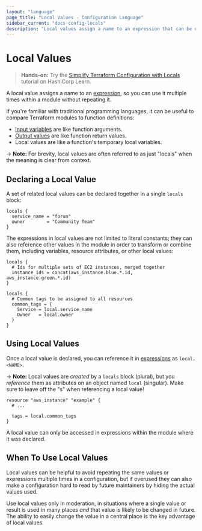 ```yaml
---
layout: "language"
page_title: "Local Values - Configuration Language"
sidebar_current: "docs-config-locals"
description: "Local values assign a name to an expression that can be used multiple times within a Terraform module."
---
```


# Local Values

> **Hands-on:** Try the [Simplify Terraform Configuration with
Locals](https://learn.hashicorp.com/tutorials/terraform/locals?in=terraform/configuration-language&utm_source=WEBSITE&utm_medium=WEB_IO&utm_offer=ARTICLE_PAGE&utm_content=DOCS)
tutorial on HashiCorp Learn.

A local value assigns a name to an [expression](/docs/language/expressions/index.html),
so you can use it multiple times within a module without repeating
it.

If you're familiar with traditional programming languages, it can be useful to
compare Terraform modules to function definitions:

- [Input variables](./variables.html) are like function arguments.
- [Output values](./outputs.html) are like function return values.
- Local values are like a function's temporary local variables.

-> **Note:** For brevity, local values are often referred to as just "locals"
when the meaning is clear from context.

## Declaring a Local Value

A set of related local values can be declared together in a single `locals`
block:

```hcl
locals {
  service_name = "forum"
  owner        = "Community Team"
}
```

The expressions in local values are not limited to literal constants; they can
also reference other values in the module in order to transform or combine them,
including variables, resource attributes, or other local values:

```hcl
locals {
  # Ids for multiple sets of EC2 instances, merged together
  instance_ids = concat(aws_instance.blue.*.id, aws_instance.green.*.id)
}

locals {
  # Common tags to be assigned to all resources
  common_tags = {
    Service = local.service_name
    Owner   = local.owner
  }
}
```

## Using Local Values

Once a local value is declared, you can reference it in
[expressions](/docs/language/expressions/index.html) as `local.<NAME>`.

-> **Note:** Local values are _created_ by a `locals` block (plural), but you
_reference_ them as attributes on an object named `local` (singular). Make sure
to leave off the "s" when referencing a local value!

```
resource "aws_instance" "example" {
  # ...

  tags = local.common_tags
}
```

A local value can only be accessed in expressions within the module where it
was declared.

## When To Use Local Values

Local values can be helpful to avoid repeating the same values or expressions
multiple times in a configuration, but if overused they can also make a
configuration hard to read by future maintainers by hiding the actual values
used.

Use local values only in moderation, in situations where a single value or
result is used in many places _and_ that value is likely to be changed in
future. The ability to easily change the value in a central place is the key
advantage of local values.
